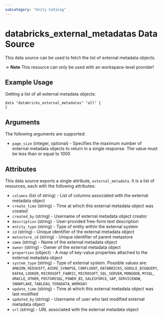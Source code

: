 ```yaml
---
subcategory: "Unity Catalog"
---
```

# databricks_external_metadatas Data Source
This data source can be used to fetch the list of external metadata objects.

-> **Note** This resource can only be used with an workspace-level provider!

## Example Usage
Getting a list of all external metadata objects:

```hcl
data "databricks_external_metadatas" "all" {
}
```

## Arguments
The following arguments are supported:
* `page_size` (integer, optional) - Specifies the maximum number of external metadata objects to return in a single response.
  The value must be less than or equal to 1000



## Attributes
This data source exports a single attribute, `external_metadata`. It is a list of resources, each with the following attributes:
* `columns` (list of string) - List of columns associated with the external metadata object
* `create_time` (string) - Time at which this external metadata object was created
* `created_by` (string) - Username of external metadata object creator
* `description` (string) - User-provided free-form text description
* `entity_type` (string) - Type of entity within the external system
* `id` (string) - Unique identifier of the external metadata object
* `metastore_id` (string) - Unique identifier of parent metastore
* `name` (string) - Name of the external metadata object
* `owner` (string) - Owner of the external metadata object
* `properties` (object) - A map of key-value properties attached to the external metadata object
* `system_type` (string) - Type of external system. Possible values are: `AMAZON_REDSHIFT`, `AZURE_SYNAPSE`, `CONFLUENT`, `DATABRICKS`, `GOOGLE_BIGQUERY`, `KAFKA`, `LOOKER`, `MICROSOFT_FABRIC`, `MICROSOFT_SQL_SERVER`, `MONGODB`, `MYSQL`, `ORACLE`, `OTHER`, `POSTGRESQL`, `POWER_BI`, `SALESFORCE`, `SAP`, `SERVICENOW`, `SNOWFLAKE`, `TABLEAU`, `TERADATA`, `WORKDAY`
* `update_time` (string) - Time at which this external metadata object was last modified
* `updated_by` (string) - Username of user who last modified external metadata object
* `url` (string) - URL associated with the external metadata object